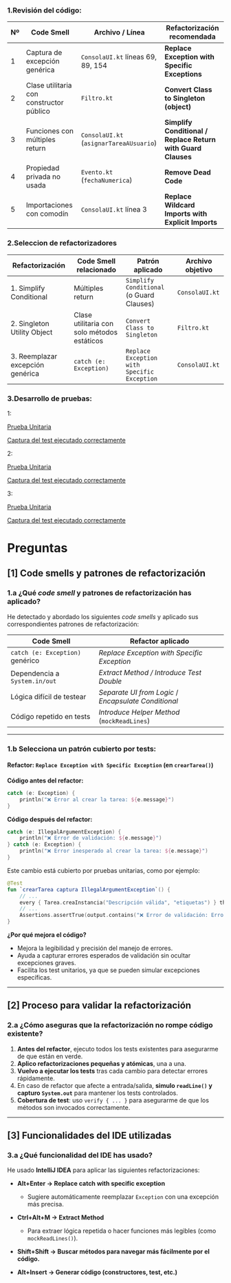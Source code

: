 ### 1.Revisión del código:

| Nº | Code Smell                               | Archivo / Línea                         | Refactorización recomendada                                  |
| -- | ---------------------------------------- | --------------------------------------- | ------------------------------------------------------------ |
| 1  | Captura de excepción genérica            | `ConsolaUI.kt` líneas 69, 89, 154       | **Replace Exception with Specific Exceptions**               |
| 2  | Clase utilitaria con constructor público | `Filtro.kt`                             | **Convert Class to Singleton (object)**                      |
| 3  | Funciones con múltiples return           | `ConsolaUI.kt` (`asignarTareaAUsuario`) | **Simplify Conditional / Replace Return with Guard Clauses** |
| 4  | Propiedad privada no usada               | `Evento.kt` (`fechaNumerica`)           | **Remove Dead Code**                                         |
| 5  | Importaciones con comodín                | `ConsolaUI.kt` línea 3                  | **Replace Wildcard Imports with Explicit Imports**           |

### 2.Seleccion de refactorizadores

| Refactorización                  | Code Smell relacionado                      | Patrón aplicado                             | Archivo objetivo |
| ---------------------------------| ------------------------------------------- | ------------------------------------------- | ---------------- |
| 1. Simplify Conditional          | Múltiples return                            | `Simplify Conditional` (o Guard Clauses)    | `ConsolaUI.kt`   |
| 2. Singleton Utility Object      | Clase utilitaria con solo métodos estáticos | `Convert Class to Singleton`                | `Filtro.kt`      |
| 3. Reemplazar excepción genérica | `catch (e: Exception)`                      | `Replace Exception with Specific Exception` | `ConsolaUI.kt`   |

### 3.Desarrollo de pruebas:
1:

[Prueba Unitaria](https://github.com/moraalees/TaskManagerEntornos/blob/Carlos/src/test/kotlin/ActividadServiciosTest.kt)

[Captura del test ejecutado correctamente](https://github.com/moraalees/TaskManagerEntornos/blob/Carlos/images/pruebaUnitaria/pruebaUnitaria1.png)

2:

[Prueba Unitaria](https://github.com/moraalees/TaskManagerEntornos/blob/Carlos/src/test/kotlin/FiltroTest.kt)

[Captura del test ejecutado correctamente](https://github.com/moraalees/TaskManagerEntornos/blob/Carlos/images/pruebaUnitaria/pruebaUnitaria2.png)

3:

[Prueba Unitaria](https://github.com/moraalees/TaskManagerEntornos/blob/Carlos/src/test/kotlin/ConsolaUITest.kt)

[Captura del test ejecutado correctamente](https://github.com/moraalees/TaskManagerEntornos/blob/Carlos/images/pruebaUnitaria/pruebaUnitaria3.png)

# Preguntas

##  \[1] Code smells y patrones de refactorización

### 1.a ¿Qué *code smell* y patrones de refactorización has aplicado?

He detectado y abordado los siguientes *code smells* y aplicado sus correspondientes patrones de refactorización:

| **Code Smell**                  | **Refactor aplicado**                                |
| ------------------------------- | ---------------------------------------------------- |
| `catch (e: Exception)` genérico | *Replace Exception with Specific Exception*          |
| Dependencia a `System.in/out`   | *Extract Method / Introduce Test Double*             |
| Lógica difícil de testear       | *Separate UI from Logic* / *Encapsulate Conditional* |
| Código repetido en tests        | *Introduce Helper Method* (`mockReadLines`)          |

---

### 1.b Selecciona un patrón cubierto por tests:

#### Refactor: `Replace Exception with Specific Exception` (en `crearTarea()`)

**Código antes del refactor:**

```kotlin
catch (e: Exception) {
    println("❌ Error al crear la tarea: ${e.message}")
}
```

**Código después del refactor:**

```kotlin
catch (e: IllegalArgumentException) {
    println("❌ Error de validación: ${e.message}")
} catch (e: Exception) {
    println("❌ Error inesperado al crear la tarea: ${e.message}")
}
```

Este cambio está cubierto por pruebas unitarias, como por ejemplo:

```kotlin
@Test
fun `crearTarea captura IllegalArgumentException`() {
    // ...
    every { Tarea.creaInstancia("Descripción válida", "etiquetas") } throws IllegalArgumentException("Error de validación")
    // ...
    Assertions.assertTrue(output.contains("❌ Error de validación: Error de validación"))
}
```

**¿Por qué mejora el código?**

* Mejora la legibilidad y precisión del manejo de errores.
* Ayuda a capturar errores esperados de validación sin ocultar excepciones graves.
* Facilita los test unitarios, ya que se pueden simular excepciones específicas.

---

##  \[2] Proceso para validar la refactorización

### 2.a ¿Cómo aseguras que la refactorización no rompe código existente?

1. **Antes del refactor**, ejecuto todos los tests existentes para asegurarme de que están en verde.
2. **Aplico refactorizaciones pequeñas y atómicas**, una a una.
3. **Vuelvo a ejecutar los tests** tras cada cambio para detectar errores rápidamente.
4. En caso de refactor que afecte a entrada/salida, **simulo `readLine()` y capturo `System.out`** para mantener los tests controlados.
5. **Cobertura de test**: uso `verify { ... }` para asegurarme de que los métodos son invocados correctamente.

---

##  \[3] Funcionalidades del IDE utilizadas

### 3.a ¿Qué funcionalidad del IDE has usado?

He usado **IntelliJ IDEA** para aplicar las siguientes refactorizaciones:

* **Alt+Enter → Replace catch with specific exception**

  * Sugiere automáticamente reemplazar `Exception` con una excepción más precisa.
* **Ctrl+Alt+M → Extract Method**

  * Para extraer lógica repetida o hacer funciones más legibles (como `mockReadLines()`).
* **Shift+Shift → Buscar métodos para navegar más fácilmente por el código.**
* **Alt+Insert → Generar código (constructores, test, etc.)**

